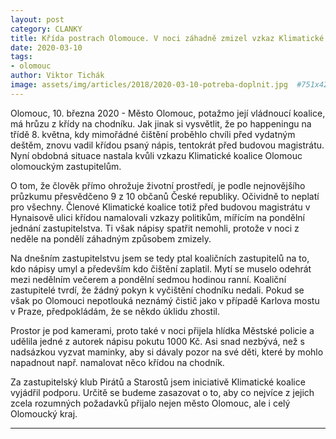 ```yaml
---
layout: post
category: CLANKY
title: Křída postrach Olomouce. V noci záhadně zmizel vzkaz Klimatické koalice Olomouc zastupitelům města
date: 2020-03-10
tags: 
- olomouc 
author: Viktor Tichák
image: assets/img/articles/2018/2020-03-10-potreba-doplnit.jpg  #751x422 pixelu
---
```

Olomouc, 10. března 2020 - Město Olomouc, potažmo její vládnoucí koalice, má hrůzu z křídy na chodníku. Jak jinak si vysvětlit, že po happeningu na třídě 8. května, kdy mimořádné čištění proběhlo chvíli před vydatným deštěm, znovu vadil křídou psaný nápis, tentokrát před budovou magistrátu. Nyní obdobná situace nastala kvůli vzkazu Klimatické koalice Olomouc olomouckým zastupitelům. 

O tom, že člověk přímo ohrožuje životní prostředí, je podle nejnovějšího průzkumu přesvědčeno 9 z 10 občanů České republiky. Očividně to neplatí pro všechny. Členové Klimatické koalice totiž před budovou magistrátu v Hynaisově ulici křídou namalovali vzkazy politikům, mířícím na pondělní jednání zastupitelstva. Ti však nápisy spatřit nemohli, protože v noci z neděle na pondělí záhadným způsobem zmizely.

Na dnešním zastupitelstvu jsem se tedy ptal koaličních zastupitelů na to, kdo nápisy umyl a především kdo čištění zaplatil. Mytí se muselo odehrát mezi nedělním večerem a pondělní sedmou hodinou ranní. Koaliční zastupitelé tvrdí, že žádný pokyn k vyčištění chodníku nedali. Pokud se však po Olomouci nepotlouká neznámý čistič jako v případě Karlova mostu v Praze, předpokládám, že se někdo úklidu zhostil. 

Prostor je pod kamerami, proto také v noci přijela hlídka Městské policie a udělila jedné z autorek nápisu pokutu 1000 Kč. Asi snad nezbývá, než s nadsázkou vyzvat maminky, aby si dávaly pozor na své děti, které by mohlo napadnout např. namalovat něco křídou na chodník. 

Za zastupitelský klub Pirátů a Starostů jsem iniciativě Klimatické koalice vyjádřil podporu. Určitě se budeme zasazovat o to, aby co nejvíce z jejich zcela rozumných požadavků přijalo nejen město Olomouc, ale i celý Olomoucký kraj. 

---
